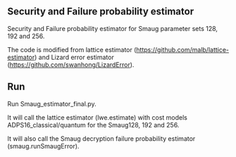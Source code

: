 ## Security and Failure probability estimator 

Security and Failure probability estimator for Smaug parameter sets 128, 192 and 256. 

The code is modified from lattice estimator (https://github.com/malb/lattice-estimator) and Lizard error estimator (https://github.com/swanhong/LizardError).  

## Run

Run Smaug_estimator_final.py. 

It will call the lattice estimator (lwe.estimate) with cost models ADPS16_classical/quantum for the Smaug128, 192 and 256.  

It will also call the Smaug decryption failure probability estimator (smaug.runSmaugError). 

